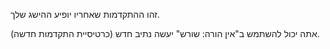 זהו ההתקדמות שאחריו יופיע ההישג שלך.

אתה יכול להשתמש ב"אין הורה: שורש" יעשה נתיב חדש (כרטיסיית התקדמות חדשה).